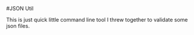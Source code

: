 #JSON Util

This is just quick little command line tool I threw together to validate some json files.